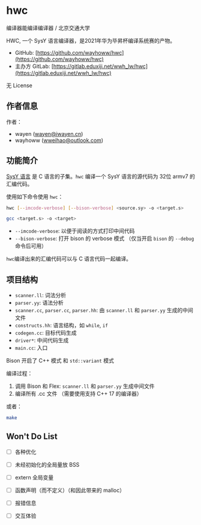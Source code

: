 # hwc
编译器能编译编译器 / 北京交通大学

HWC, 一个 SysY 语言编译器，是2021年华为毕昇杯编译系统赛的产物。

* GitHub: [https://github.com/wayhoww/hwc](https://github.com/wayhoww/hwc)
* 主办方 GitLab: [https://gitlab.eduxiji.net/wwh_lw/hwc](https://gitlab.eduxiji.net/wwh_lw/hwc)

无 License

## 作者信息

作者：
* wayen ([wayen@iwayen.cn](wayen@iwayen.cn))
* wayhoww ([wweihao@outlook.com](wweihao@outlook.com))

## 功能简介

[SysY 语言](https://gitlab.eduxiji.net/nscscc/compiler2021/) 是 C 语言的子集。`hwc` 编译一个 SysY 语言的源代码为 32位 armv7 的汇编代码。

使用如下命令使用 `hwc`：
```sh
hwc [--imcode-verbose] [--bison-verbose] <source.sy> -o <target.s>

gcc <target.s> -o <target>
```

* `--imcode-verbose`: 以便于阅读的方式打印中间代码
* `--bison-verbose`: 打开 bison 的 verbose 模式 （仅当开启 `bison` 的 `--debug` 命令后可用）

`hwc`编译出来的汇编代码可以与 C 语言代码一起编译。

## 项目结构

* `scanner.ll`: 词法分析
* `parser.yy`: 语法分析
* `scanner.cc`, `parser.cc`, `parser.hh`: 由 `scanner.ll` 和 `parser.yy` 生成的中间文件
* `constructs.hh`: 语言结构，如 `while`, `if`
* `codegen.cc`: 目标代码生成
* `driver*`: 中间代码生成
* `main.cc`: 入口

Bison 开启了 C++ 模式 和 `std::variant` 模式

编译过程：
1. 调用 Bison 和 Flex: `scanner.ll` 和 `parser.yy` 生成中间文件
2. 编译所有 .cc 文件 （需要使用支持 C++ 17 的编译器）

或者：
```sh
make
```
## Won't Do List
+ [ ] 各种优化
+ [ ] 未经初始化的全局量放 BSS
+ [ ] extern 全局变量
+ [ ] 函数声明（而不定义）（和因此带来的 malloc）
+ [ ] 报错信息
+ [ ] 交互体验

